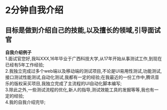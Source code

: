 # 2分钟自我介绍  
## 目标是做到介绍自己的技能,以及擅长的领域,引导面试官  

**自我介绍例子**  
  1.面试官您好,我叫XXX,16年毕业于广西科技大学,从17年开始从事测试工作,到现在已经有5年工作经验;  
  2.我独立完成过多个web端以及移动端的测试项目,不论是UI易用性测试,功能测试,接口测试性能测试,自动化测试,我都有一定的经验;在我最近的一份工作中,腾讯音乐的版权采买项目,我独立完成了主流程的UI自动化脚本编写;  
  3.除此之外,一些测试流程的优化,新人的指导,测试效能工具的发掘等等,我也有一定的经验;  
  4.我的自我介绍完毕;  
  